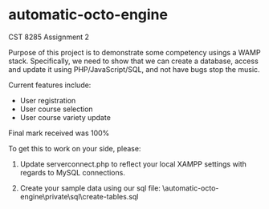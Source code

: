 # automatic-octo-engine
CST 8285 Assignment 2

Purpose of this project is to demonstrate some competency usings a WAMP stack. Specifically, we need
to show that we can create a database, access and update it using PHP/JavaScript/SQL, and not have
bugs stop the music.

Current features include:
- User registration
- User course selection
- User course variety update

Final mark received was 100%


To get this to work on your side, please:

1) Update serverconnect.php to reflect your local XAMPP settings with regards to MySQL connections.

2) Create your sample data using our sql file:
\automatic-octo-engine\private\sql\create-tables.sql
